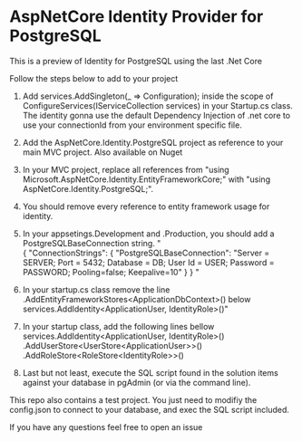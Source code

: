 # AspNetCore Identity Provider for PostgreSQL

This is a preview of Identity for PostgreSQL using the last .Net Core

Follow the steps below to add to your project

1. Add services.AddSingleton(_ => Configuration); inside the scope of ConfigureServices(IServiceCollection services) in your Startup.cs class. The identity gonna use the default Dependency Injection of .net core to use your connectionId from your environment specific file.

2. Add the AspNetCore.Identity.PostgreSQL project as reference to your main MVC project. Also available on Nuget

3. In your MVC project, replace all references from "using Microsoft.AspNetCore.Identity.EntityFrameworkCore;" with "using AspNetCore.Identity.PostgreSQL;".

4. You should remove every reference to entity framework usage for identity.

5. In your appsetings.Development and .Production, you should add a PostgreSQLBaseConnection string.
   "  
   {
  "ConnectionStrings": {
    "PostgreSQLBaseConnection": "Server = SERVER; Port = 5432; Database = DB; User Id = USER; Password = PASSWORD; Pooling=false; Keepalive=10"
  }
}
"  

6. In your startup.cs class remove the line   
   .AddEntityFrameworkStores\<ApplicationDbContext\>() 
   below  
   services.AddIdentity\<ApplicationUser, IdentityRole\>()"

7. In your startup class, add the following lines bellow services.AddIdentity\<ApplicationUser, IdentityRole\>()  
   .AddUserStore\<UserStore\<ApplicationUser\>\>()  
   .AddRoleStore\<RoleStore\<IdentityRole\>\>()

8. Last but not least, execute the SQL script found in the solution items against your database in pgAdmin (or via the command line).


This repo also contains a test project. You just need to modifiy the config.json to connect to your database, and exec the SQL script included.

If you have any questions feel free to open an issue
